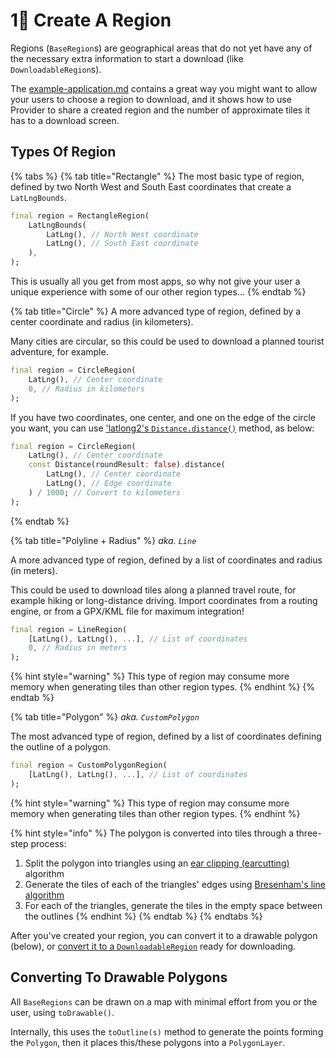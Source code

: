 # 1⃣ Create A Region

Regions (`BaseRegion`s) are geographical areas that do not yet have any of the necessary extra information to start a download (like `DownloadableRegion`s).

The [example-application.md](../get-started/example-application.md "mention") contains a great way you might want to allow your users to choose a region to download, and it shows how to use Provider to share a created region and the number of approximate tiles it has to a download screen.

## Types Of Region

{% tabs %}
{% tab title="Rectangle" %}
The most basic type of region, defined by two North West and South East coordinates that create a `LatLngBounds`.

```dart
final region = RectangleRegion(
    LatLngBounds(
        LatLng(), // North West coordinate
        LatLng(), // South East coordinate
    ),
);
```

This is usually all you get from most apps, so why not give your user a unique experience with some of our other region types...
{% endtab %}

{% tab title="Circle" %}
A more advanced type of region, defined by a center coordinate and radius (in kilometers).

Many cities are circular, so this could be used to download a planned tourist adventure, for example.

```dart
final region = CircleRegion(
    LatLng(), // Center coordinate
    0, // Radius in kilometers
);
```

If you have two coordinates, one center, and one on the edge of the circle you want, you can use ['latlong2's `Distance.distance()`](https://pub.dev/documentation/latlong2/latest/latlong2/Distance/distance.html) method, as below:

```dart
final region = CircleRegion(
    LatLng(), // Center coordinate
    const Distance(roundResult: false).distance(
        LatLng(), // Center coordinate
        LatLng(), // Edge coordinate
    ) / 1000; // Convert to kilometers
);
```
{% endtab %}

{% tab title="Polyline + Radius" %}
_aka. `Line`_

A more advanced type of region, defined by a list of coordinates and radius (in meters).

This could be used to download tiles along a planned travel route, for example hiking or long-distance driving. Import coordinates from a routing engine, or from a GPX/KML file for maximum integration!

```dart
final region = LineRegion(
    [LatLng(), LatLng(), ...], // List of coordinates
    0, // Radius in meters
);
```

{% hint style="warning" %}
This type of region may consume more memory when generating tiles than other region types.
{% endhint %}
{% endtab %}

{% tab title="Polygon" %}
_aka. `CustomPolygon`_

The most advanced type of region, defined by a list of coordinates defining the outline of a polygon.

```dart
final region = CustomPolygonRegion(
    [LatLng(), LatLng(), ...], // List of coordinates
);
```

{% hint style="warning" %}
This type of region may consume more memory when generating tiles than other region types.
{% endhint %}

{% hint style="info" %}
The polygon is converted into tiles through a three-step process:

1. Split the polygon into triangles using an [ear clipping (earcutting)](https://en.wikipedia.org/wiki/Two\_ears\_theorem) algorithm
2. Generate the tiles of each of the triangles' edges using [Bresenham's line algorithm](https://en.wikipedia.org/wiki/Bresenham's\_line\_algorithm)
3. For each of the triangles, generate the tiles in the empty space between the outlines
{% endhint %}
{% endtab %}
{% endtabs %}

After you've created your region, you can convert it to a drawable polygon (below), or [convert it to a `DownloadableRegion`](prepare.md) ready for downloading.

## Converting To Drawable Polygons

All `BaseRegions` can be drawn on a map with minimal effort from you or the user, using `toDrawable()`.

Internally, this uses the `toOutline(s)` method to generate the points forming the `Polygon`, then it places this/these polygons into a `PolygonLayer`.
